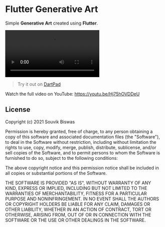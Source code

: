 # Flutter Generative Art

Simple **Generative Art** created using **Flutter**. 

![](https://user-images.githubusercontent.com/43280874/120187314-42373600-c232-11eb-9698-b43c62c6f2f7.mov)



> Try it out on [DartPad](https://dartpad.dartlang.org/699dbd28b0465835d013ceb930bd083e?null_safety=true)

Watch the full video on YouTube: https://youtu.be/Hj75hOVDDeU


## License

Copyright (c) 2021 Souvik Biswas

Permission is hereby granted, free of charge, to any person obtaining a copy
of this software and associated documentation files (the "Software"), to deal
in the Software without restriction, including without limitation the rights
to use, copy, modify, merge, publish, distribute, sublicense, and/or sell
copies of the Software, and to permit persons to whom the Software is
furnished to do so, subject to the following conditions:

The above copyright notice and this permission notice shall be included in all
copies or substantial portions of the Software.

THE SOFTWARE IS PROVIDED "AS IS", WITHOUT WARRANTY OF ANY KIND, EXPRESS OR
IMPLIED, INCLUDING BUT NOT LIMITED TO THE WARRANTIES OF MERCHANTABILITY,
FITNESS FOR A PARTICULAR PURPOSE AND NONINFRINGEMENT. IN NO EVENT SHALL THE
AUTHORS OR COPYRIGHT HOLDERS BE LIABLE FOR ANY CLAIM, DAMAGES OR OTHER
LIABILITY, WHETHER IN AN ACTION OF CONTRACT, TORT OR OTHERWISE, ARISING FROM,
OUT OF OR IN CONNECTION WITH THE SOFTWARE OR THE USE OR OTHER DEALINGS IN THE
SOFTWARE.
